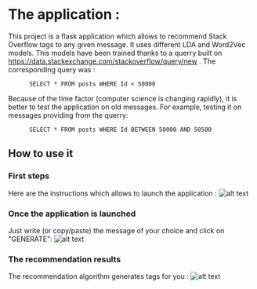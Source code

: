 # The application :

This project is a flask application which allows to recommend Stack Overflow tags to any given message.
It uses different LDA and Word2Vec models.
This models have been trained thanks to a querry built on
https://data.stackexchange.com/stackoverflow/query/new . The corresponding query was :

```
      SELECT * FROM posts WHERE Id < 50000
```
Because of the time factor (computer science is changing rapidly), it is better to test the application on old messages. For example, testing it on messages providing from the querry:

```
      SELECT * FROM posts WHERE Id BETWEEN 50000 AND 50500
```

## How to use it

### First steps

Here are the instructions which allows to launch the application :
![alt text](https://github.com/E-tanok/NLTK_stackoverflow_tags_recommender/blob/master/project_instructions/first_steps.png)


### Once the application is launched

Just write (or copy/paste) the message of your choice and click on "GENERATE":
![alt text](https://github.com/E-tanok/NLTK_stackoverflow_tags_recommender/blob/master/project_instructions/writing_message.png)


### The recommendation results

The recommendation algorithm generates tags for you :
![alt text](https://github.com/E-tanok/NLTK_stackoverflow_tags_recommender/blob/master/project_instructions/results.png)

